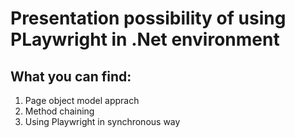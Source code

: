 # Presentation possibility of using PLaywright in .Net environment

## What you can find:
1) Page object model apprach
2) Method chaining
3) Using Playwright in synchronous way
